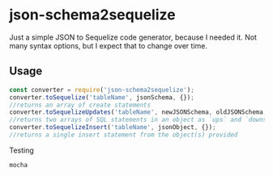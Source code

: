 json-schema2sequelize
=====================

Just a simple JSON to Sequelize code generator, because I needed it. Not many syntax options, but I expect that to change over time.

Usage
-----

```javascript
const converter = require('json-schema2sequelize');
converter.toSequelize('tableName', jsonSchema, {});
//returns an array of create statements
converter.toSequelizeUpdates('tableName', newJSONSchema, oldJSONSchema, {});
//returns two arrays of SQL statements in an object as `ups` and `downs
converter.toSequelizeInsert('tableName', jsonObject, {});
//returns a single insert statement from the object(s) provided
```

Testing

```bash
mocha
```

